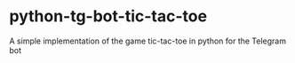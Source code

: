 # python-tg-bot-tic-tac-toe
A simple implementation of the game tic-tac-toe in python for the Telegram bot
